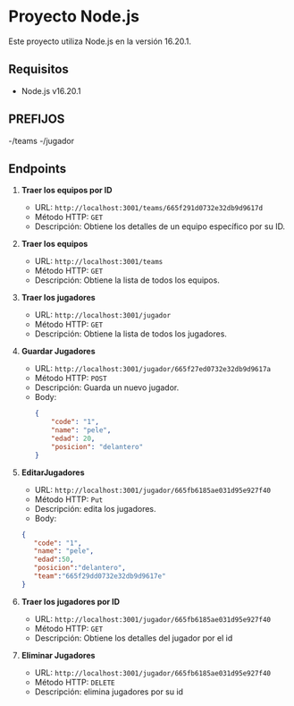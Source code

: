 # Proyecto Node.js

Este proyecto utiliza Node.js en la versión 16.20.1.

## Requisitos

- Node.js v16.20.1
## PREFIJOS
-/teams
-/jugador

## Endpoints

1. **Traer los equipos por ID** 
   - URL: `http://localhost:3001/teams/665f291d0732e32db9d9617d`
   - Método HTTP: `GET`
   - Descripción: Obtiene los detalles de un equipo específico por su ID.

2. **Traer los equipos**
   - URL: `http://localhost:3001/teams`
   - Método HTTP: `GET`
   - Descripción: Obtiene la lista de todos los equipos.

3. **Traer los jugadores**
   - URL: `http://localhost:3001/jugador`
   - Método HTTP: `GET`
   - Descripción: Obtiene la lista de todos los jugadores.

4. **Guardar Jugadores**
   - URL: `http://localhost:3001/jugador/665f27ed0732e32db9d9617a`
   - Método HTTP: `POST`
   - Descripción: Guarda un nuevo jugador.
   - Body:
     ```json
     {
         "code": "1",
         "name": "pele",
         "edad": 20,
         "posicion": "delantero"
     }
     ```
5. **EditarJugadores**
   - URL: `http://localhost:3001/jugador/665fb6185ae031d95e927f40`
   - Método HTTP: `Put`
   - Descripción: edita los jugadores.
    - Body:
     ```json
     {
        "code": "1",
        "name": "pele",
        "edad":50,
        "posicion":"delantero",
        "team":"665f29dd0732e32db9d9617e"
     }
     ```
7. **Traer los jugadores por ID** 
   - URL: `http://localhost:3001/jugador/665fb6185ae031d95e927f40`
   - Método HTTP: `GET`
   - Descripción: Obtiene los detalles del jugador por el  id 
8. **Eliminar Jugadores** 
   - URL: `http://localhost:3001/jugador/665fb6185ae031d95e927f40`
   - Método HTTP: `DELETE`
   - Descripción: elimina jugadores por su id 


    
